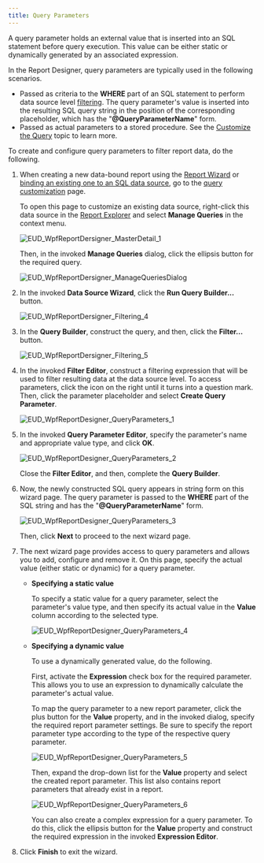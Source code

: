 ```yaml
---
title: Query Parameters
---
```

A query parameter holds an external value that is inserted into an SQL statement before query execution. This value can be either static or dynamically generated by an associated expression.

In the Report Designer, query parameters are typically used in the following scenarios.
* Passed as criteria to the **WHERE** part of an SQL statement to perform data source level [filtering](../../../../../../interface-elements-for-desktop/articles/report-designer/report-designer-for-wpf/creating-reports/shaping-data/filtering-data.md). The query parameter's value is inserted into the resulting SQL query string in the position of the corresponding placeholder, which has the "**@QueryParameterName**" form.
* Passed as actual parameters to a stored procedure. See the [Customize the Query](../../../../../../interface-elements-for-desktop/articles/report-designer/report-designer-for-wpf/report-wizard/data-bound-report/connect-to-a-database/customize-the-query.md) topic to learn more.

To create and configure query parameters to filter report data, do the following.
1. When creating a new data-bound report using the [Report Wizard](../../../../../../interface-elements-for-desktop/articles/report-designer/report-designer-for-wpf/report-wizard.md) or [binding an existing one to an SQL data source](../../../../../../interface-elements-for-desktop/articles/report-designer/report-designer-for-wpf/creating-reports/providing-data/binding-a-report-to-data/bind-a-report-to-a-database.md), go to the [query customization](../../../../../../interface-elements-for-desktop/articles/report-designer/report-designer-for-wpf/report-wizard/data-bound-report/connect-to-a-database/customize-the-query.md) page.
	
	To open this page to customize an existing data source, right-click this data source in the [Report Explorer](../../../../../../interface-elements-for-desktop/articles/report-designer/report-designer-for-wpf/interface-elements/report-explorer.md) and select **Manage Queries** in the context menu.
	
	![EUD_WpfReportDersigner_MasterDetail_1](../../../../../images/Img123522.png)
	
	Then, in the invoked **Manage Queries** dialog, click the ellipsis button for the required query.
	
	![EUD_WpfReportDersigner_ManageQueriesDialog](../../../../../images/Img123861.png)
2. In the invoked **Data Source Wizard**, click the **Run Query Builder...** button.
	
	![EUD_WpfReportDersigner_Filtering_4](../../../../../images/Img123870.png)
3. In the **Query Builder**, construct the query, and then, click the **Filter...** button.
	
	![EUD_WpfReportDersigner_Filtering_5](../../../../../images/Img123871.png)
4. In the invoked **Filter Editor**, construct a filtering expression that will be used to filter resulting data at the data source level. To access parameters, click the icon on the right until it turns into a question mark. Then, click the parameter placeholder and select **Create Query Parameter**.
	
	![EUD_WpfReportDesigner_QueryParameters_1](../../../../../images/Img123893.png)
5. In the invoked **Query Parameter Editor**, specify the parameter's name and appropriate value type, and click **OK**.
	
	![EUD_WpfReportDesigner_QueryParameters_2](../../../../../images/Img123894.png)
	
	Close the **Filter Editor**, and then, complete the **Query Builder**.
6. Now, the newly constructed SQL query appears in string form on this wizard page. The query parameter is passed to the **WHERE** part of the SQL string and has the "**@QueryParameterName**" form.
	
	![EUD_WpfReportDesigner_QueryParameters_3](../../../../../images/Img123895.png)
	
	Then, click **Next** to proceed to the next wizard page.
7. The next wizard page provides access to query parameters and allows you to add, configure and remove it. On this page, specify the actual value (either static or dynamic) for a query parameter.
	* **Specifying a static value**
		
		To specify a static value for a query parameter, select the parameter's value type, and then specify its actual value in the **Value** column according to the selected type.
		
		![EUD_WpfReportDesigner_QueryParameters_4](../../../../../images/Img123896.png)
	* **Specifying a dynamic value**
		
		To use a dynamically generated value, do the following.
		
		First, activate the **Expression** check box for the required parameter. This allows you to use an expression to dynamically calculate the parameter's actual value.
		
		To map the query parameter to a new report parameter, click the plus button for the **Value** property, and in the invoked dialog, specify the required report parameter settings. Be sure to specify the report parameter type according to the type of the respective query parameter.
		
		![EUD_WpfReportDesigner_QueryParameters_5](../../../../../images/Img123897.png)
		
		Then, expand the drop-down list for the **Value** property and select the created report parameter. This list also contains report parameters that already exist in a report.
		
		![EUD_WpfReportDesigner_QueryParameters_6](../../../../../images/Img123898.png)
		
		You can also create a complex expression for a query parameter. To do this, click the ellipsis button for the **Value** property and construct the required expression in the invoked **Expression Editor**.
8. Click **Finish** to exit the wizard.